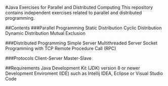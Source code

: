 #Java Exercises for Parallel and Distributed Computing
This repository contains independent exercises related to parallel and distributed programming.

##Contents
###Parallel Programming
Static Distribution
Cyclic Distribution
Dynamic Distribution
Mutual Exclusion

###Distributed Programming
Simple Server
Multithreaded Server
Socket Programming with TCP
Remote Procedure Call (RPC)

###Protocols
Client-Server
Master-Slave

##Requirements
Java Development Kit (JDK) version 8 or newer
Development Enviroment (IDE) such as Intellij IDEA, Eclipse or Visual Studio Code
